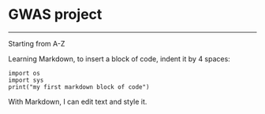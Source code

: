 # GWAS project
--------------

Starting from A-Z

Learning Markdown, to insert a block of code, indent it by 4 spaces:

    import os
    import sys
    print("my first markdown block of code")
    
With Markdown, I can edit text and style it.
